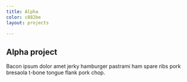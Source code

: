 ```yaml
---
title: Alpha
color: c882be
layout: projects

---
```

## Alpha project

Bacon ipsum dolor amet jerky hamburger pastrami ham spare ribs pork bresaola t-bone tongue flank pork chop.
